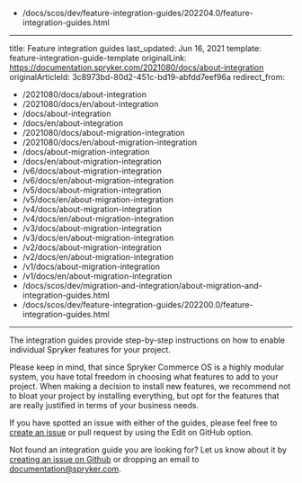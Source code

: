   - /docs/scos/dev/feature-integration-guides/202204.0/feature-integration-guides.html
---
title: Feature integration guides
last_updated: Jun 16, 2021
template: feature-integration-guide-template
originalLink: https://documentation.spryker.com/2021080/docs/about-integration
originalArticleId: 3c8973bd-80d2-451c-bd19-abfdd7eef96a
redirect_from:
  - /2021080/docs/about-integration
  - /2021080/docs/en/about-integration
  - /docs/about-integration
  - /docs/en/about-integration
  - /2021080/docs/about-migration-integration
  - /2021080/docs/en/about-migration-integration
  - /docs/about-migration-integration
  - /docs/en/about-migration-integration
  - /v6/docs/about-migration-integration
  - /v6/docs/en/about-migration-integration
  - /v5/docs/about-migration-integration
  - /v5/docs/en/about-migration-integration
  - /v4/docs/about-migration-integration
  - /v4/docs/en/about-migration-integration
  - /v3/docs/about-migration-integration
  - /v3/docs/en/about-migration-integration
  - /v2/docs/about-migration-integration
  - /v2/docs/en/about-migration-integration
  - /v1/docs/about-migration-integration
  - /v1/docs/en/about-migration-integration
  - /docs/scos/dev/migration-and-integration/about-migration-and-integration-guides.html
  - /docs/scos/dev/feature-integration-guides/202200.0/feature-integration-guides.html
---

The integration guides provide step-by-step instructions on how to enable individual Spryker features for your project.

Please keep in mind, that since Spryker Commerce OS is a highly modular system, you have total freedom in choosing what features to add to your project. When making a decision to install new features, we recommend not to bloat your project by installing everything, but opt for the features that are really justified in terms of your business needs.

If you have spotted an issue with either of the guides, please feel free to [create an issue](https://github.com/spryker/spryker-docs/issues) or pull request by using the Edit on GitHub option.

Not found an integration guide you are looking for? Let us know about it by [creating an issue on Github](https://github.com/spryker/spryker-docs/issues) or dropping an email to [documentation@spryker.com](mailto:documentation@spryker.com).
